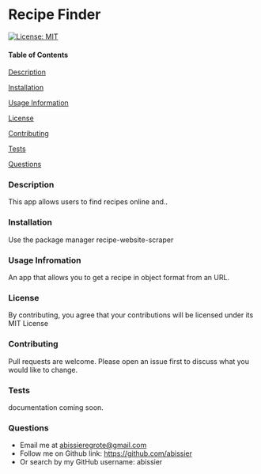 
# Recipe Finder

[![License: MIT](https://img.shields.io/badge/License-MIT-yellow.svg)](https://opensource.org/licenses/MIT)

<h4>Table of Contents</h4>

[Description](#description)

[Installation](#install)

[Usage Information](#usage)

[License](#license)

[Contributing](#contributing)

[Tests](#tests)

[Questions](#questions)

<a name="description">
<h3>Description</h3>

This app allows users to find recipes online and.. 

<a name="install">
<h3>Installation</h3>

Use the package manager recipe-website-scraper

<a name="usage">
<h3>Usage Infromation</h3>

An app that allows you to get a recipe in object format from an URL.

<a name="license">
<h3>License</h3>

By contributing, you agree that your contributions will be licensed under its  MIT License

<a name="contributing">
<h3>Contributing</h3>

Pull requests are welcome. Please open an issue first to discuss what you would like to change.

<a name="tests">
<h3>Tests</h3>

documentation coming soon.

<a name="questions">
<h3>Questions</h3>

* Email me at abissieregrote@gmail.com
* Follow me on Github link: <https://github.com/abissier> 
* Or search by my GitHub username: abissier
